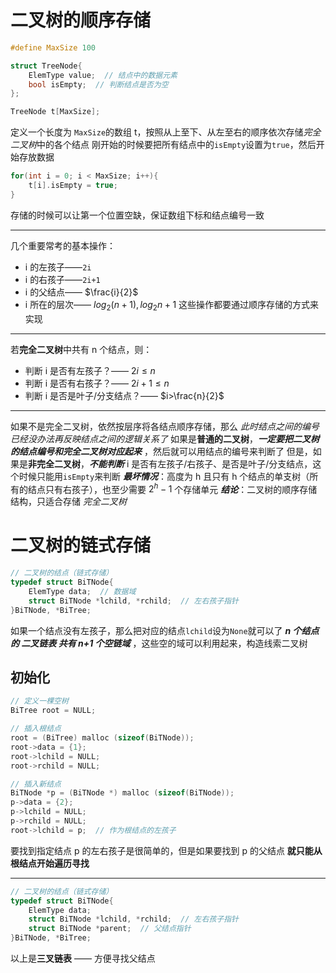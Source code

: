 # 二叉树的顺序存储
```c
#define MaxSize 100

struct TreeNode{
	ElemType value;  // 结点中的数据元素
	bool isEmpty;  // 判断结点是否为空
};

TreeNode t[MaxSize];
```
定义一个长度为 `MaxSize`的数组 t，按照从上至下、从左至右的顺序依次存储*完全二叉树*中的各个结点
刚开始的时候要把所有结点中的`isEmpty`设置为`true`，然后开始存放数据
```c
for(int i = 0; i < MaxSize; i++){
	t[i].isEmpty = true;
}
```
存储的时候可以让第一个位置空缺，保证数组下标和结点编号一致
***
几个重要常考的基本操作：
- i 的左孩子——`2i`
- i 的右孩子——`2i+1`
- i 的父结点—— $\frac{i}{2}$
- i 所在的层次—— $log_2(n+1),log_2n+1$ 
这些操作都要通过顺序存储的方式来实现
***
若**完全二叉树**中共有 n 个结点，则：
- 判断 i 是否有左孩子？—— $2i \leq n$
- 判断 i 是否有右孩子？—— $2i+1 \leq n$ 
- 判断 i 是否是叶子/分支结点？—— $i>\frac{n}{2}$ 
***
如果不是完全二叉树，依然按层序将各结点顺序存储，那么 *此时结点之间的编号已经没办法再反映结点之间的逻辑关系了* 
如果是**普通的二叉树**，***一定要把二叉树的结点编号和完全二叉树对应起来*** ，然后就可以用结点的编号来判断了
但是，如果是**非完全二叉树**，***不能判断*** i 是否有左孩子/右孩子、是否是叶子/分支结点，这个时候只能用`isEmpty`来判断
***最坏情况***：高度为 h 且只有 h 个结点的单支树（所有的结点只有右孩子），也至少需要 $2^h-1$ 个存储单元
***结论***：二叉树的顺序存储结构，只适合存储 *完全二叉树*
# 二叉树的链式存储
```c
// 二叉树的结点（链式存储）
typedef struct BiTNode{
	ElemType data;  // 数据域
	struct BiTNode *lchild, *rchild;  // 左右孩子指针
}BiTNode, *BiTree;
```
如果一个结点没有左孩子，那么把对应的结点`lchild`设为`None`就可以了
***n 个结点的 二叉链表 共有 n+1 个空链域*** ，这些空的域可以利用起来，构造线索二叉树
## 初始化
```c
// 定义一棵空树
BiTree root = NULL;

// 插入根结点
root = (BiTree) malloc (sizeof(BiTNode));
root->data = {1};
root->lchild = NULL;
root->rchild = NULL;

// 插入新结点
BiTNode *p = (BiTNode *) malloc (sizeof(BiTNode));
p->data = {2};
p->lchild = NULL;
p->rchild = NULL;
root->lchild = p;  // 作为根结点的左孩子
```
要找到指定结点 p 的左右孩子是很简单的，但是如果要找到 p 的父结点
**就只能从根结点开始遍历寻找** 
***
```c
// 二叉树的结点（链式存储）
typedef struct BiTNode{
	ElemType data;
	struct BiTNode *lchild, *rchild;  // 左右孩子指针
	struct BiTNode *parent;  // 父结点指针
}BiTNode, *BiTree;
```
以上是**三叉链表** —— 方便寻找父结点
